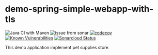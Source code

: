# demo-spring-simple-webapp-with-tls

![Java CI with Maven](https://github.com/bogomolov-a-a/demo-spring-simple-webapp-with-tls/workflows/Java%20CI%20with%20Maven/badge.svg?branch=main)
![issue from sonar](https://github.com/bogomolov-a-a/demo-spring-simple-webapp-with-tls/workflows/issue%20from%20sonar/badge.svg)
[![codecov](https://codecov.io/gh/bogomolov-a-a/demo-spring-simple-webapp-with-tls/branch/main/graph/badge.svg?token=OUWRCJPS11)](undefined)
[![Known Vulnerabilities](https://snyk.io/test/github/bogomolov-a-a/demo-spring-simple-webapp-with-tls/badge.svg)](https://snyk.io/test/github/bogomolov-a-a/demo-spring-simple-webapp-with-tls)
[![Sonarcloud Status](https://sonarcloud.io/api/project_badges/measure?project=bogomolov-a-a_demo-spring-simple-webapp-with-tls&metric=alert_status)](https://sonarcloud.io/dashboard?id=bogomolov-a-a_demo-spring-simple-webapp-with-tls)

This demo application implement pet supplies store. 
